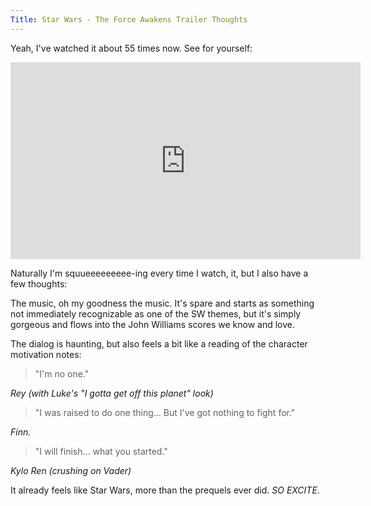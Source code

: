 ```yaml
---
Title: Star Wars - The Force Awakens Trailer Thoughts
---
```


Yeah, I've watched it about 55 times now. See for yourself:

<iframe width="560" height="315" src="https://www.youtube.com/embed/sGbxmsDFVnE" frameborder="0" allowfullscreen></iframe>

Naturally I'm squueeeeeeeee-ing every time I watch, it, but I also have a few thoughts:

The music, oh my goodness the music. It's spare and starts as something not immediately recognizable as one of the SW themes, but it's simply gorgeous and flows into the John Williams scores we know and love.

The dialog is haunting, but also feels a bit like a reading of the character motivation notes:

> "I'm no one."

*Rey (with Luke's "I gotta get off this planet" look)*

> "I was raised to do one thing... But I've got nothing to fight for."

*Finn.*

> "I will finish... what you started."

*Kylo Ren (crushing on Vader)*

It already feels like Star Wars, more than the prequels ever did. _SO EXCITE_.
